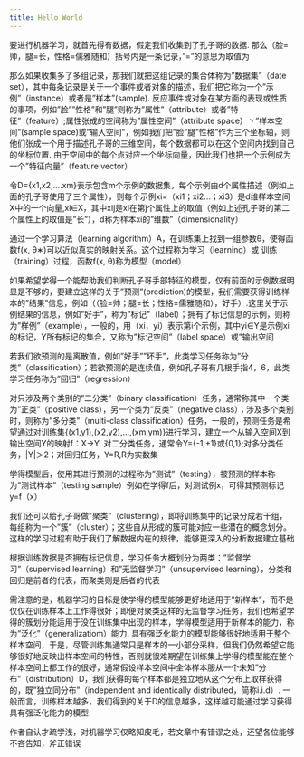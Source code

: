 ```yaml
---
title: Hello World
---
```


要进行机器学习，就首先得有数据，假定我们收集到了孔子哥的数据. 那么（脸=帅，腿=长，性格=儒雅随和）括号内是一条记录，”=”的意思为取值为

  那么如果收集多了多组记录，那我们就把这组记录的集合体称为”数据集”（date set），其中每条记录是关于一个事件或者对象的描述，我们把它称为一个”示例”（instance）或者是”样本”(sample). 反应事件或对象在某方面的表现或性质的事项，例如”脸””性格”和”腿”则称为”属性”（attribute）或者”特征”（feature）;属性张成的空间称为”属性空间”（attribute space）丶”样本空间”(sample space)或”输入空间”，例如我们把”脸”腿”性格”作为三个坐标轴，则他们张成一个用于描述孔子哥的三维空间，每个数据都可以在这个空间内找到自己的坐标位置. 由于空间中的每个点对应一个坐标向量，因此我们也把一个示例成为一个”特征向量”（feature  vector）

 令D={x1,x2,....xm}表示包含m个示例的数据集，每个示例由d个属性描述（例如上面的孔子哥使用了三个属性），则每个示例xi=（xi1；xi2...；xi3）是d维样本空间X中的一个向量,xi∈X，其中xij是xi在第j个属性上的取值（例如上述孔子哥的第二个属性上的取值是”长”），d称为样本xi的”维数”（dimensionality）

 通过一个学习算法（learning algorithm）A，在训练集上找到一组参数θ，使得函数f(x, θ∗)可以近似真实的映射关系。这个过程称为学习（learning）或 训练（training）过程，函数f(x, θ)称为模型（model）

 如果希望学得一个能帮助我们判断孔子哥手部特征的模型，仅有前面的示例数据明显是不够的，要建立这样的关于”预测”(prediction)的模型，我们需要获得训练样本的”结果”信息，例如（（脸=帅；腿=长；性格=儒雅随和），好手）.这里关于示例结果的信息，例如”好手”，称为”标记”（label）；拥有了标记信息的示例，则称为”样例”（example），一般的，用（xi，yi）表示第i个示例，其中yi∈Y是示例xi的标记，Y所有标记的集合，又称为”标记空间”（label space）或”输出空间

 若我们欲预测的是离散值，例如”好手””坏手”，此类学习任务称为”分类”（classification）；若欲预测的是连续值，例如孔子哥有几根手指4，6，此类学习任务称为”回归”（regression）

对只涉及两个类别的”二分类”（binary classification）任务，通常称其中一个类为”正类”（positive class），另一个类为”反类”（negative class）；涉及多个类别时，则称为”多分类”（multi-class classification）任务，一般的，预测任务是希望通过对训练集{(x1,y1),(x2,y2),...,(xm,ym)}进行学习，建立一个从输入空间X到输出空间Y的映射f：X→Y. 对二分类任务，通常令Y={-1,+1}或{0,1};对多分类任务，|Y|＞2；对回归任务，Y=R,R为实数集

 学得模型后，使用其进行预测的过程称为”测试”（testing），被预测的样本称为”测试样本”（testing sample）例如在学得f后，对测试例x，可得其预测标记y=f（x）

 我们还可以给孔子哥做”聚类”（clustering），即将训练集中的记录分成若干组，每组称为一个”簇”（cluster）；这些自从形成的簇可能对应一些潜在的概念划分。这样的学习过程有助于我们了解数据内在的规律，能够更深入的分析数据建立基础

 根据训练数据是否拥有标记信息，学习任务大概划分为两类：”监督学习”（supervised learning）和”无监督学习”（unsupervised learning），分类和回归是前者的代表，而聚类则是后者的代表

 需注意的是，机器学习的目标是使学得的模型能够更好地适用于”新样本”，而不是仅仅在训练样本上工作得很好；即便对聚类这样的无监督学习任务，我们也希望学得的簇划分能适用于没在训练集中出现的样本，学得模型适用于新样本的能力，称为”泛化”（generalizatiom）能力. 具有强泛化能力的模型能够很好地适用于整个样本空间，于是，尽管训练集通常只是样本的一小部分采样，但我们仍然希望它能够很好地反映出样本空间的特性，否则就很难期望在训练集上学得的模型能在整个样本空间上都工作的很好，通常假设样本空间中全体样本服从一个未知”分布”（distribution）D，我们获得的每个样本都是独立地从这个分布上取样获得的，既”独立同分布”（independent and identically distributed，简称i.i.d）. 一般而言，训练样本越多，我们得到的关于D的信息越多，这样越可能通过学习获得具有强泛化能力的模型

 

作者自认才疏学浅，对机器学习仅略知皮毛，若文章中有错谬之处，还望各位能够不吝告知，斧正错误

 

 

 